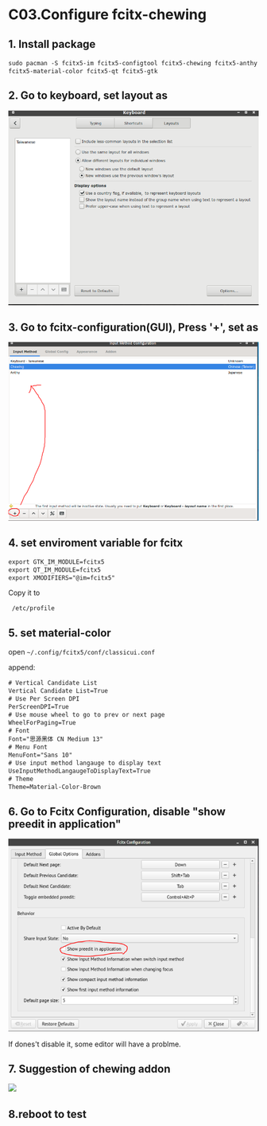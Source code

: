 # C03.Configure fcitx-chewing

## 1. Install package

```text
sudo pacman -S fcitx5-im fcitx5-configtool fcitx5-chewing fcitx5-anthy fcitx5-material-color fcitx5-qt fcitx5-gtk
```

## 2. Go to keyboard, set layout as

![keybard_layout_fcitx_pic](image/keybard_layout_fcitx.PNG)

## 3. Go to fcitx-configuration\(GUI\), Press '+', set as

![input_fcitx_pic](image/input_fcitx.png)

## 4. set enviroment variable for fcitx

```text
export GTK_IM_MODULE=fcitx5  
export QT_IM_MODULE=fcitx5  
export XMODIFIERS="@im=fcitx5"
```

Copy it to

```text
 /etc/profile
```
## 5. set material-color

open `~/.config/fcitx5/conf/classicui.conf`

append:

```text
# Vertical Candidate List
Vertical Candidate List=True
# Use Per Screen DPI
PerScreenDPI=True
# Use mouse wheel to go to prev or next page
WheelForPaging=True
# Font
Font="思源黑体 CN Medium 13"
# Menu Font
MenuFont="Sans 10"
# Use input method langauge to display text
UseInputMethodLangaugeToDisplayText=True
# Theme
Theme=Material-Color-Brown

```

## 6. Go to Fcitx Configuration, disable "show preedit in application"

![](image/disable-preedit-fcitx5.PNG)

If dones't disable it, some editor will have a problme.

## 7. Suggestion of chewing addon

![](https://i.imgur.com/ihvYUZA.png)

## 8.reboot to test
